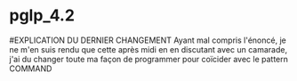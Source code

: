 # pglp_4.2

#EXPLICATION DU DERNIER CHANGEMENT
Ayant mal compris l'énoncé, je ne m'en suis rendu que cette après midi en en discutant avec un camarade, j'ai du changer toute ma façon de programmer pour coïcider avec le pattern COMMAND
